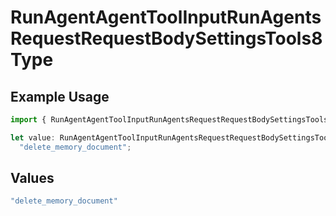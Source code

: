 # RunAgentAgentToolInputRunAgentsRequestRequestBodySettingsTools8Type

## Example Usage

```typescript
import { RunAgentAgentToolInputRunAgentsRequestRequestBodySettingsTools8Type } from "@orq-ai/node/models/operations";

let value: RunAgentAgentToolInputRunAgentsRequestRequestBodySettingsTools8Type =
  "delete_memory_document";
```

## Values

```typescript
"delete_memory_document"
```